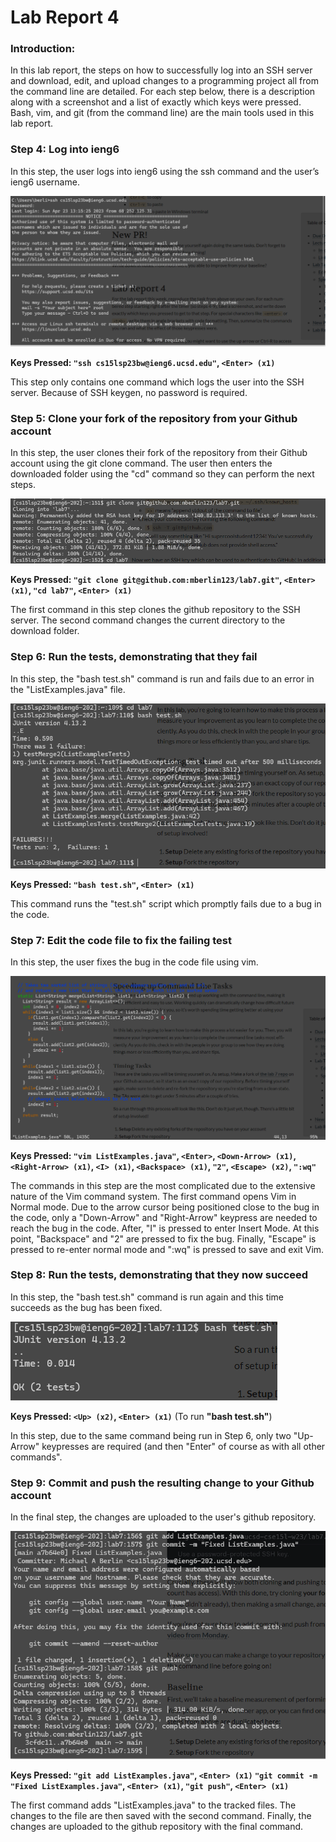 # Lab Report 4

### Introduction:
In this lab report, the steps on how to successfully log into an SSH server and download, edit, and upload changes to a programming project all from the command line are detailed. For each step below, there is a description along with a screenshot and a list of exactly which keys were pressed. Bash, vim, and git (from the command line) are the main tools used in this lab report.

### Step 4: Log into ieng6

In this step, the user logs into ieng6 using the ssh command and the user’s ieng6 username.

![!Image1](screenshot11.png)

**Keys Pressed: `"ssh cs15lsp23bw@ieng6.ucsd.edu"`, `<Enter> (x1)`**

This step only contains one command which logs the user into the SSH server. Because of SSH keygen, no password is required.

### Step 5: Clone your fork of the repository from your Github account

In this step, the user clones their fork of the repository from their Github account using the git clone command.
The user then enters the downloaded folder using the "cd" command so they can perform the next steps.

![!Image1](screenshot22.png)

**Keys Pressed: `"git clone git@github.com:mberlin123/lab7.git"`, `<Enter> (x1)`, `"cd lab7"`, `<Enter> (x1)`**

The first command in this step clones the github repository to the SSH server. The second command changes the current directory to the download folder.

### Step 6: Run the tests, demonstrating that they fail

In this step, the "bash test.sh" command is run and fails due to an error in the "ListExamples.java" file.

![!Image1](screenshot13.png)

**Keys Pressed: `"bash test.sh"`, `<Enter> (x1)`**

This command runs the "test.sh" script which promptly fails due to a bug in the code.

### Step 7: Edit the code file to fix the failing test

In this step, the user fixes the bug in the code file using vim.

![!Image1](screenshot14.png)

**Keys Pressed: `"vim ListExamples.java"`, `<Enter>`, `<Down-Arrow> (x1)`, `<Right-Arrow> (x1)`, `<I> (x1)`, `<Backspace> (x1)`, `"2"`,
`<Escape> (x2)`, `":wq"`**

The commands in this step are the most complicated due to the extensive nature of the Vim command system. The first command opens Vim in Normal mode. Due to the arrow cursor being positioned close to the bug in the code, only a "Down-Arrow" and "Right-Arrow" keypress are needed to reach the bug in the code. After, "I" is pressed to enter Insert Mode. At this point, "Backspace" and "2" are pressed to fix the bug. Finally, "Escape" is pressed to re-enter normal mode and ":wq" is pressed to save and exit Vim.

### Step 8: Run the tests, demonstrating that they now succeed

In this step, the "bash test.sh" command is run again and this time succeeds as the bug has been fixed.

![!Image1](screenshot15.png)

**Keys Pressed: `<Up> (x2)`, `<Enter> (x1)`** (To run **"bash test.sh"**)

In this step, due to the same command being run in Step 6, only two "Up-Arrow" keypresses are required (and then "Enter" of course as with all other commands".

### Step 9: Commit and push the resulting change to your Github account

In the final step, the changes are uploaded to the user's github repository. 

![!Image1](screenshotfinal.png)

**Keys Pressed: `"git add ListExamples.java"`, `<Enter> (x1)` `"git commit -m "Fixed ListExamples.java"`, `<Enter> (x1)`, `"git push"`, `<Enter> (x1)`**

The first command adds "ListExamples.java" to the tracked files. The changes to the file are then saved with the second command. Finally, the changes are uploaded to the github repository with the final command.
